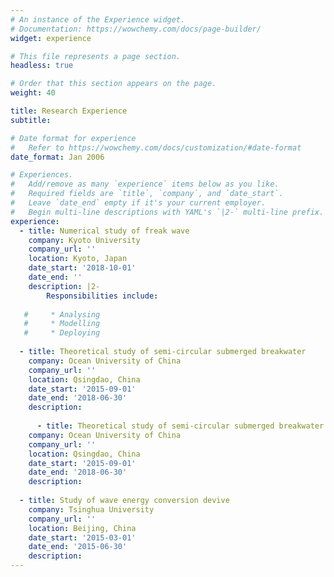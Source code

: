 ```yaml
---
# An instance of the Experience widget.
# Documentation: https://wowchemy.com/docs/page-builder/
widget: experience

# This file represents a page section.
headless: true

# Order that this section appears on the page.
weight: 40

title: Research Experience
subtitle:

# Date format for experience
#   Refer to https://wowchemy.com/docs/customization/#date-format
date_format: Jan 2006

# Experiences.
#   Add/remove as many `experience` items below as you like.
#   Required fields are `title`, `company`, and `date_start`.
#   Leave `date_end` empty if it's your current employer.
#   Begin multi-line descriptions with YAML's `|2-` multi-line prefix.
experience:  
  - title: Numerical study of freak wave
    company: Kyoto University
    company_url: ''
    location: Kyoto, Japan
    date_start: '2018-10-01'
    date_end: ''
    description: |2-
        Responsibilities include:
        
   #     * Analysing
   #     * Modelling
   #     * Deploying
   
  - title: Theoretical study of semi-circular submerged breakwater
    company: Ocean University of China
    company_url: ''
    location: Qsingdao, China
    date_start: '2015-09-01'
    date_end: '2018-06-30'
    description: 
    
      - title: Theoretical study of semi-circular submerged breakwater
    company: Ocean University of China
    company_url: ''
    location: Qsingdao, China
    date_start: '2015-09-01'
    date_end: '2018-06-30'
    description: 
   
  - title: Study of wave energy conversion devive 
    company: Tsinghua University 
    company_url: ''
    location: Beijing, China
    date_start: '2015-03-01'
    date_end: '2015-06-30'
    description: 
---
```

